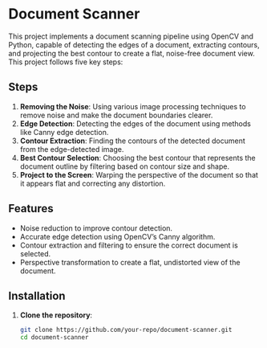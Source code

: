 # Document Scanner

This project implements a document scanning pipeline using OpenCV and Python, capable of detecting the edges of a document, extracting contours, and projecting the best contour to create a flat, noise-free document view. This project follows five key steps:

## Steps
1. **Removing the Noise**: Using various image processing techniques to remove noise and make the document boundaries clearer.
2. **Edge Detection**: Detecting the edges of the document using methods like Canny edge detection.
3. **Contour Extraction**: Finding the contours of the detected document from the edge-detected image.
4. **Best Contour Selection**: Choosing the best contour that represents the document outline by filtering based on contour size and shape.
5. **Project to the Screen**: Warping the perspective of the document so that it appears flat and correcting any distortion.

## Features
- Noise reduction to improve contour detection.
- Accurate edge detection using OpenCV’s Canny algorithm.
- Contour extraction and filtering to ensure the correct document is selected.
- Perspective transformation to create a flat, undistorted view of the document.

## Installation

1. **Clone the repository**:
   ```bash
   git clone https://github.com/your-repo/document-scanner.git
   cd document-scanner
